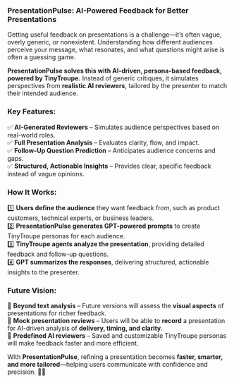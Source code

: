 ### **PresentationPulse: AI-Powered Feedback for Better Presentations**  

Getting useful feedback on presentations is a challenge—it’s often vague, overly generic, or nonexistent. Understanding how different audiences perceive your message, what resonates, and what questions might arise is often a guessing game.  

**PresentationPulse solves this with AI-driven, persona-based feedback, powered by TinyTroupe.** Instead of generic critiques, it simulates perspectives from **realistic AI reviewers**, tailored by the presenter to match their intended audience.  

### **Key Features:**  
✅ **AI-Generated Reviewers** – Simulates audience perspectives based on real-world roles.  
✅ **Full Presentation Analysis** – Evaluates clarity, flow, and impact.  
✅ **Follow-Up Question Prediction** – Anticipates audience concerns and gaps.  
✅ **Structured, Actionable Insights** – Provides clear, specific feedback instead of vague opinions.  

### **How It Works:**  
1️⃣ **Users define the audience** they want feedback from, such as product customers, technical experts, or business leaders.  
2️⃣ **PresentationPulse generates GPT-powered prompts** to create TinyTroupe personas for each audience.  
3️⃣ **TinyTroupe agents analyze the presentation**, providing detailed feedback and follow-up questions.  
4️⃣ **GPT summarizes the responses**, delivering structured, actionable insights to the presenter.  

### **Future Vision:**  
🚀 **Beyond text analysis** – Future versions will assess the **visual aspects** of presentations for richer feedback.  
🚀 **Mock presentation reviews** – Users will be able to **record** a presentation for AI-driven analysis of **delivery, timing, and clarity**.  
🚀 **Predefined AI reviewers** – Saved and customizable TinyTroupe personas will make feedback faster and more efficient.  

With **PresentationPulse**, refining a presentation becomes **faster, smarter, and more tailored**—helping users communicate with confidence and precision. 🎤🚀